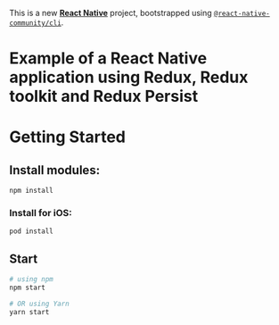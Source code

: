 This is a new [**React Native**](https://reactnative.dev) project, bootstrapped using [`@react-native-community/cli`](https://github.com/react-native-community/cli).

# Example of a React Native application using Redux, Redux toolkit and Redux Persist

# Getting Started

## Install modules:

```npm install```

### Install for iOS:

```cd ios
pod install
```

## Start

```bash
# using npm
npm start

# OR using Yarn
yarn start
```
